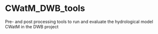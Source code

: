 # CWatM_DWB_tools
Pre- and post processing tools to run and evaluate the hydrological model CWatM in the DWB project
